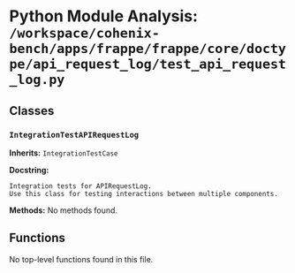 # Python Module Analysis: `/workspace/cohenix-bench/apps/frappe/frappe/core/doctype/api_request_log/test_api_request_log.py`

## Classes

### `IntegrationTestAPIRequestLog`
**Inherits:** `IntegrationTestCase`


**Docstring:**
```
Integration tests for APIRequestLog.
Use this class for testing interactions between multiple components.
```

**Methods:**
No methods found.




## Functions

No top-level functions found in this file.
